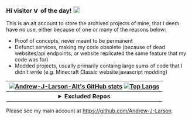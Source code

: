 ### Hi visitor [<img src="https://profile-counter.glitch.me/Andrew-J-Larson-Alt/count.svg" height="15" alt="Visitor Count">](#) of the day! [<img src="https://user-images.githubusercontent.com/1303154/88677602-1635ba80-d120-11ea-84d8-d263ba5fc3c0.gif" height="18" alt="Wave">](#)

This is an alt account to store the archived projects of mine, that I deem have no use, either because of one or many of the reasons below:
- Proof of concepts, never meant to be permanent
- Defunct services, making my code obsolete (because of dead websites/api endpoints, or website replicated the same feature that my code was for)
- Modded projects, usually primarily containg large sums of code that I didn't write (e.g. Minecraft Classic website javascript modding)

|[![Andrew-J-Larson-Alt's GitHub stats](https://github-readme-stats.vercel.app/api?username=Andrew-J-Larson-Alt&custom_title=Andrew-J-Larson-Alt%27s%20GitHub%20Stats&show_icons=true&theme=blue-green&exclude_repo=minecraft-classic)](#) [![Top Langs](https://github-readme-stats.vercel.app/api/top-langs/?username=Andrew-J-Larson-Alt&langs_count=10&layout=compact&theme=blue-green&exclude_repo=minecraft-classic)](#)|
|:-:|
|<details><summary><b>Excluded Repos</b></summary><p><!-- <p>[repo](#) (why)</p> -->[`minecraft-classic`](https://github.com/Andrew-J-Larson-Alt/minecraft-classic) (cloned from [classic.minecraft.net](https://classic.minecraft.net/))</p></details>|

Please see my main account at https://github.com/Andrew-J-Larson.
